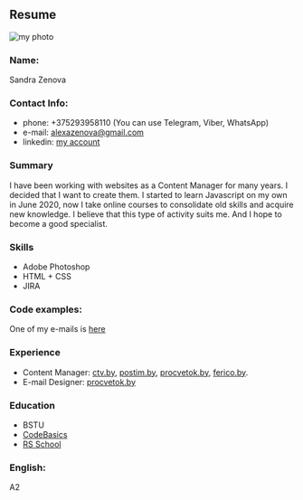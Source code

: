 ## Resume
![my photo](https://lh3.googleusercontent.com/i0UMmpFpISQAyuCL18CNo5OWIKmFTRmRLTgGoengW_tpmhkmUnTSXK5PhYG7zMYCAMhjy-MVfktwBhvJX1ZRHZDvr47nvNzT1eByKgs6IY0DkEHBw0PYtrSuGjkHUpeyZpHKyz7SMTCzBOwwD9wOougbbz_jduHhMu_GqnxXn1VZuLQ6H6ebIQO18gOBOem4cnROfJQINwZqFyeCIFgpZIQvanqAVtsHOyDCAvyuAzxsGhve10Rf444KYSj3H5o5qT0OBTUoI9w3id1tpIbMRYAwF2sH9t5YCJ3hQov6s9IMovlIk5lS-8v8dits5sQwxDJHBp2t7bmX6zqGeU5x3WfdP5QvGoR1gKM5-xwVnDxU2u5V_iRrPWRXIrv3hCvEikgrknS-lGvkNnh_HVtzMwIll56-cleIXqDt4ZhE7vKn25p8rC_jN76y_NMoNqHpwnY-Hr-gmVaxCSimrwbGu65ec5uQqDOBOzgmQfDYyy2DY-MzJGc_EAJeT5fHvIVEa-cIu2m9UTrZHoJ2NgI5hYbmhx-OJD63aIRU1TFXOZUE3U27mQHbt4xb7jFyDV6JDAQHXixNXamIA2kUAyIdhVu5g4GZNBRfYQbBOxfGLp28jijt2AlGimBsadri65LH1C7OJxnsHFnHuv30G8jYE-KDHVJUd8ZLPvQlauSihw9PwWJN7vRzN-7mIg_L=w200-h321-no?authuser=0)
### Name:
Sandra Zenova

### Contact Info:
* phone: +375293958110 (You can use Telegram, Viber, WhatsApp)
* e-mail: alexazenova@gmail.com
* linkedin: [my account](linkedin.com/in/sandrazenova)

### Summary
I have been working with websites as a Content Manager for many years. I decided that I want to create them. I started to learn Javascript on my own in June 2020, now I take online courses to consolidate old skills and acquire new knowledge. I believe that this type of activity suits me. And I hope to become a good specialist.

### Skills
* Adobe Photoshop
* HTML + CSS
* JIRA

### Code examples:
One of my e-mails is [here](https://procvetok.by/uploads/files/rassilki/Leto2018/30082018/30082018BY.html)

### Experience
* Content Manager: [ctv.by](https://ctv.by/), [postim.by](https://postim.by/), [procvetok.by](https://procvetok.by/), [ferico.by](https://ferico.by/).
* E-mail Designer: [procvetok.by](https://procvetok.by/)


### Education
* BSTU
* [CodeBasics](https://ru.code-basics.com/)
* [RS School](https://rs.school/)


### English:
A2